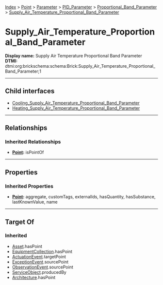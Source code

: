 [Index](../../../../../Index.md) > [Point](../../../../Point.md) > [Parameter](../../../Parameter.md) > [PID_Parameter](../../PID_Parameter.md) > [Proportional_Band_Parameter](../Proportional_Band_Parameter.md) > [Supply_Air_Temperature_Proportional_Band_Parameter](#)
# Supply_Air_Temperature_Proportional_Band_Parameter

**Display name:** Supply Air Temperature Proportional Band Parameter<br />
**DTMI:** dtmi:org:brickschema:schema:Brick:Supply_Air_Temperature_Proportional_Band_Parameter;1

---

## Child interfaces
* [Cooling_Supply_Air_Temperature_Proportional_Band_Parameter](Cooling_Supply_Air_Temperature_Proportional_Band_Parameter.md)
* [Heating_Supply_Air_Temperature_Proportional_Band_Parameter](Heating_Supply_Air_Temperature_Proportional_Band_Parameter.md)

---

## Relationships

### Inherited Relationships
* **[Point](../../../../Point.md):** isPointOf

---

## Properties

### Inherited Properties
* **[Point](../../../../Point.md):** aggregate, customTags, externalIds, hasQuantity, hasSubstance, lastKnownValue, name

---

## Target Of
### Inherited
* [Asset](../../../../../Asset/Asset.md).hasPoint
* [EquipmentCollection](../../../../../Collection/EquipmentCollection.md).hasPoint
* [ActuationEvent](../../../../../Event/PointEvent/ActuationEvent.md).targetPoint
* [ExceptionEvent](../../../../../Event/PointEvent/ExceptionEvent.md).sourcePoint
* [ObservationEvent](../../../../../Event/PointEvent/ObservationEvent.md).sourcePoint
* [ServiceObject](../../../../../Information/ServiceObject/ServiceObject.md).producedBy
* [Architecture](../../../../../Space/Architecture/Architecture.md).hasPoint
